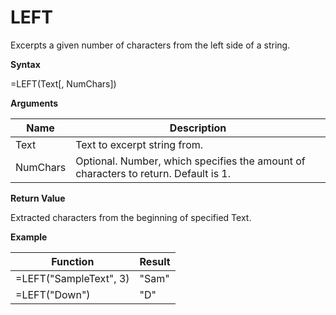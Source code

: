 # LEFT

Excerpts a given number of characters from the left side of a string.

**Syntax**

=LEFT(Text\[, NumChars\])

**Arguments**

| Name     | Description                                                                         |
|----------|-------------------------------------------------------------------------------------|
| Text     | Text to excerpt string from.                                                        |
| NumChars | Optional. Number, which specifies the amount of characters to return. Default is 1. |

**Return Value**

Extracted characters from the beginning of specified Text.

**Example**

| Function               | Result |
|------------------------|--------|
| =LEFT("SampleText", 3) | "Sam"  |
| =LEFT("Down")          | "D"    |
